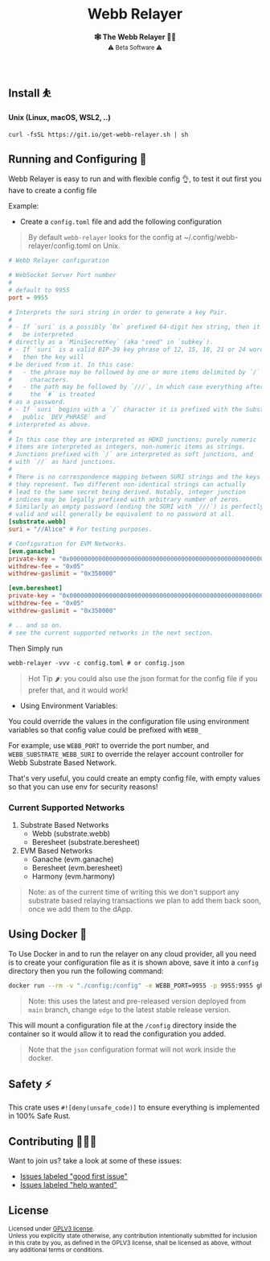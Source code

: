 <h1 align="center">Webb Relayer</h1>

<p align="center">
    <strong>🕸️  The Webb Relayer  🧑‍✈️</strong>
    <br />
    <sub> ⚠️ Beta Software ⚠️ </sub>
</p>

<br />

## Install ⛹️

#### Unix (Linux, macOS, WSL2, ..)

```
curl -fsSL https://git.io/get-webb-relayer.sh | sh
```

## Running and Configuring 🚀

Webb Relayer is easy to run and with flexible config 👌, to test it out first you have to create a config file

Example:

* Create a `config.toml` file and add the following configuration

> By default `webb-relayer` looks for the config at ~/.config/webb-relayer/config.toml on Unix.

```toml
# Webb Relayer configuration

# WebSocket Server Port number
#
# default to 9955
port = 9955

# Interprets the suri string in order to generate a key Pair.
#
# - If `suri` is a possibly `0x` prefixed 64-digit hex string, then it will
#   be interpreted
# directly as a `MiniSecretKey` (aka "seed" in `subkey`).
# - If `suri` is a valid BIP-39 key phrase of 12, 15, 18, 21 or 24 words,
#   then the key will
# be derived from it. In this case:
#   - the phrase may be followed by one or more items delimited by `/`
#     characters.
#   - the path may be followed by `///`, in which case everything after
#     the `#` is treated
# as a password.
# - If `suri` begins with a `/` character it is prefixed with the Substrate
#   public `DEV_PHRASE` and
# interpreted as above.
#
# In this case they are interpreted as HDKD junctions; purely numeric
# items are interpreted as integers, non-numeric items as strings.
# Junctions prefixed with `/` are interpreted as soft junctions, and
# with `//` as hard junctions.
#
# There is no correspondence mapping between SURI strings and the keys
# they represent. Two different non-identical strings can actually
# lead to the same secret being derived. Notably, integer junction
# indices may be legally prefixed with arbitrary number of zeros.
# Similarly an empty password (ending the SURI with `///`) is perfectly
# valid and will generally be equivalent to no password at all.
[substrate.webb]
suri = "//Alice" # For testing purposes.

# Configuration for EVM Networks.
[evm.ganache]
private-key = "0x000000000000000000000000000000000000000000000000000000000000dead"
withdrew-fee = "0x05"
withdrew-gaslimit = "0x350000"

[evm.beresheet]
private-key = "0x000000000000000000000000000000000000000000000000000000000000c0de"
withdrew-fee = "0x05"
withdrew-gaslimit = "0x350000"

# .. and so on.
# see the current supported networks in the next section.
```

Then Simply run

```
webb-relayer -vvv -c config.toml # or config.json
```

> Hot Tip 🌶️: you could also use the json format for the config file if you prefer that, and it would work!

* Using Environment Variables:

You could override the values in the configuration file using environment variables so that config value could be prefixed with `WEBB_`

For example, use `WEBB_PORT` to override the port number, and `WEBB_SUBSTRATE_WEBB_SURI` to override the relayer account controller for Webb Substrate Based Network.

That's very useful, you could create an empty config file, with empty values so that you can use env for security reasons!

### Current Supported Networks

1. Substrate Based Networks
    * Webb (substrate.webb)
    * Beresheet (substrate.beresheet)
2. EVM Based Networks
    * Ganache (evm.ganache)
    * Beresheet (evm.beresheet)
    * Harmony (evm.harmony)

> Note: as of the current time of writing this we don't support any substrate based relaying transactions
we plan to add them back soon, once we add them to the dApp.

## Using Docker 🐳

To Use Docker in and to run the relayer on any cloud provider, all you need is to create your configuration file
as it is shown above, save it into a `config` directory then you run the following command:

```sh
docker run --rm -v "./config:/config" -e WEBB_PORT=9955 -p 9955:9955 ghcr.io/webb-tools/relayer:edge
```

> Note: this uses the latest and pre-released version deployed from `main` branch, change `edge` to the latest stable release version.

This will mount a configuration file at the `/config` directory inside the container so it would allow it to read
the configuration you added.

> Note that the `json` configuration format will not work inside the docker.


## Safety ⚡

This crate uses `#![deny(unsafe_code)]` to ensure everything is implemented in
100% Safe Rust.

## Contributing 🧑‍🤝‍🧑

Want to join us? take a look at some of these issues:

- [Issues labeled "good first issue"][good-first-issue]
- [Issues labeled "help wanted"][help-wanted]

[good-first-issue]: https://github.com/webb-tools/relayer/labels/good%20first%20issue
[help-wanted]: https://github.com/webb-tools/relayer/labels/help%20wanted

## License

<sup>
Licensed under <a href="LICENSE">GPLV3 license</a>.
</sup>

<br/>

<sub>
Unless you explicitly state otherwise, any contribution intentionally submitted
for inclusion in this crate by you, as defined in the GPLV3 license, shall
be licensed as above, without any additional terms or conditions.
</sub>

